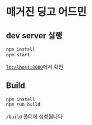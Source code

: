 매거진 딩고 어드민
============

## dev server 실행

```javascript
npm install
npm start
```
[`localhost:8080`](http://localhost:8080)에서 확인

## Build
```javascript
npm install
npm run build
```
`/build` 폴더에 생성됩니다
